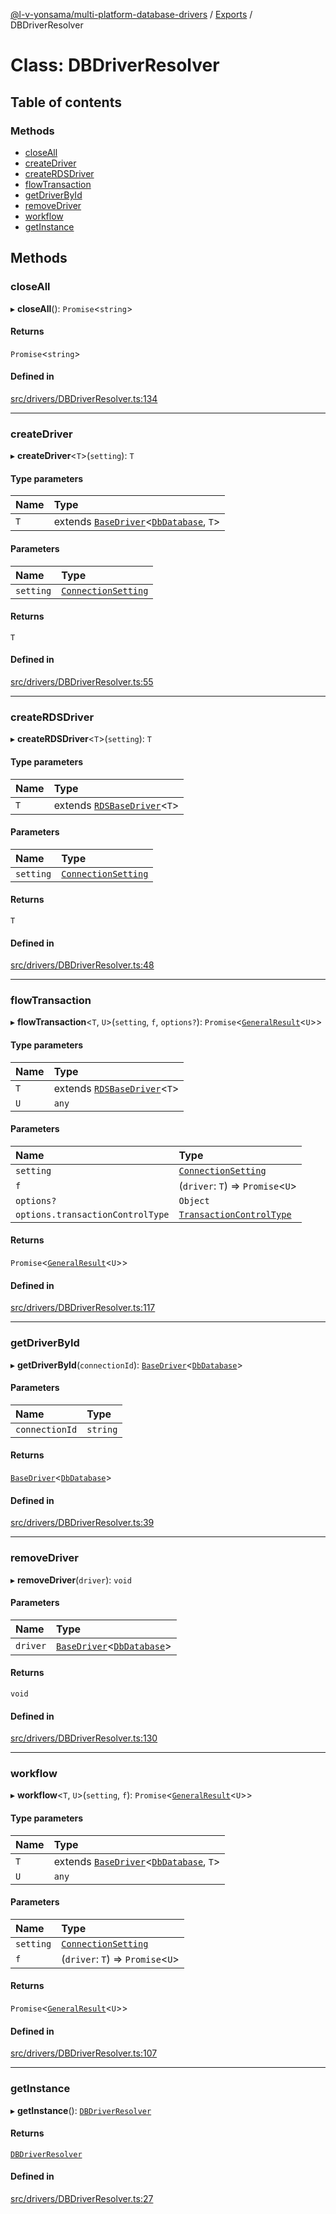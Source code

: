 [@l-v-yonsama/multi-platform-database-drivers](../README.md) / [Exports](../modules.md) / DBDriverResolver

# Class: DBDriverResolver

## Table of contents

### Methods

- [closeAll](DBDriverResolver.md#closeall)
- [createDriver](DBDriverResolver.md#createdriver)
- [createRDSDriver](DBDriverResolver.md#createrdsdriver)
- [flowTransaction](DBDriverResolver.md#flowtransaction)
- [getDriverById](DBDriverResolver.md#getdriverbyid)
- [removeDriver](DBDriverResolver.md#removedriver)
- [workflow](DBDriverResolver.md#workflow)
- [getInstance](DBDriverResolver.md#getinstance)

## Methods

### closeAll

▸ **closeAll**(): `Promise`\<`string`\>

#### Returns

`Promise`\<`string`\>

#### Defined in

[src/drivers/DBDriverResolver.ts:134](https://github.com/l-v-yonsama/db-drivers/blob/8a6ac8fc7b670ba9ab4cc0cf2f458615d3a44507/src/drivers/DBDriverResolver.ts#L134)

___

### createDriver

▸ **createDriver**\<`T`\>(`setting`): `T`

#### Type parameters

| Name | Type |
| :------ | :------ |
| `T` | extends [`BaseDriver`](BaseDriver.md)\<[`DbDatabase`](../modules.md#dbdatabase), `T`\> |

#### Parameters

| Name | Type |
| :------ | :------ |
| `setting` | [`ConnectionSetting`](../modules.md#connectionsetting) |

#### Returns

`T`

#### Defined in

[src/drivers/DBDriverResolver.ts:55](https://github.com/l-v-yonsama/db-drivers/blob/8a6ac8fc7b670ba9ab4cc0cf2f458615d3a44507/src/drivers/DBDriverResolver.ts#L55)

___

### createRDSDriver

▸ **createRDSDriver**\<`T`\>(`setting`): `T`

#### Type parameters

| Name | Type |
| :------ | :------ |
| `T` | extends [`RDSBaseDriver`](RDSBaseDriver.md)\<`T`\> |

#### Parameters

| Name | Type |
| :------ | :------ |
| `setting` | [`ConnectionSetting`](../modules.md#connectionsetting) |

#### Returns

`T`

#### Defined in

[src/drivers/DBDriverResolver.ts:48](https://github.com/l-v-yonsama/db-drivers/blob/8a6ac8fc7b670ba9ab4cc0cf2f458615d3a44507/src/drivers/DBDriverResolver.ts#L48)

___

### flowTransaction

▸ **flowTransaction**\<`T`, `U`\>(`setting`, `f`, `options?`): `Promise`\<[`GeneralResult`](GeneralResult.md)\<`U`\>\>

#### Type parameters

| Name | Type |
| :------ | :------ |
| `T` | extends [`RDSBaseDriver`](RDSBaseDriver.md)\<`T`\> |
| `U` | `any` |

#### Parameters

| Name | Type |
| :------ | :------ |
| `setting` | [`ConnectionSetting`](../modules.md#connectionsetting) |
| `f` | (`driver`: `T`) => `Promise`\<`U`\> |
| `options?` | `Object` |
| `options.transactionControlType` | [`TransactionControlType`](../modules.md#transactioncontroltype) |

#### Returns

`Promise`\<[`GeneralResult`](GeneralResult.md)\<`U`\>\>

#### Defined in

[src/drivers/DBDriverResolver.ts:117](https://github.com/l-v-yonsama/db-drivers/blob/8a6ac8fc7b670ba9ab4cc0cf2f458615d3a44507/src/drivers/DBDriverResolver.ts#L117)

___

### getDriverById

▸ **getDriverById**(`connectionId`): [`BaseDriver`](BaseDriver.md)\<[`DbDatabase`](../modules.md#dbdatabase)\>

#### Parameters

| Name | Type |
| :------ | :------ |
| `connectionId` | `string` |

#### Returns

[`BaseDriver`](BaseDriver.md)\<[`DbDatabase`](../modules.md#dbdatabase)\>

#### Defined in

[src/drivers/DBDriverResolver.ts:39](https://github.com/l-v-yonsama/db-drivers/blob/8a6ac8fc7b670ba9ab4cc0cf2f458615d3a44507/src/drivers/DBDriverResolver.ts#L39)

___

### removeDriver

▸ **removeDriver**(`driver`): `void`

#### Parameters

| Name | Type |
| :------ | :------ |
| `driver` | [`BaseDriver`](BaseDriver.md)\<[`DbDatabase`](../modules.md#dbdatabase)\> |

#### Returns

`void`

#### Defined in

[src/drivers/DBDriverResolver.ts:130](https://github.com/l-v-yonsama/db-drivers/blob/8a6ac8fc7b670ba9ab4cc0cf2f458615d3a44507/src/drivers/DBDriverResolver.ts#L130)

___

### workflow

▸ **workflow**\<`T`, `U`\>(`setting`, `f`): `Promise`\<[`GeneralResult`](GeneralResult.md)\<`U`\>\>

#### Type parameters

| Name | Type |
| :------ | :------ |
| `T` | extends [`BaseDriver`](BaseDriver.md)\<[`DbDatabase`](../modules.md#dbdatabase), `T`\> |
| `U` | `any` |

#### Parameters

| Name | Type |
| :------ | :------ |
| `setting` | [`ConnectionSetting`](../modules.md#connectionsetting) |
| `f` | (`driver`: `T`) => `Promise`\<`U`\> |

#### Returns

`Promise`\<[`GeneralResult`](GeneralResult.md)\<`U`\>\>

#### Defined in

[src/drivers/DBDriverResolver.ts:107](https://github.com/l-v-yonsama/db-drivers/blob/8a6ac8fc7b670ba9ab4cc0cf2f458615d3a44507/src/drivers/DBDriverResolver.ts#L107)

___

### getInstance

▸ **getInstance**(): [`DBDriverResolver`](DBDriverResolver.md)

#### Returns

[`DBDriverResolver`](DBDriverResolver.md)

#### Defined in

[src/drivers/DBDriverResolver.ts:27](https://github.com/l-v-yonsama/db-drivers/blob/8a6ac8fc7b670ba9ab4cc0cf2f458615d3a44507/src/drivers/DBDriverResolver.ts#L27)
